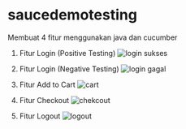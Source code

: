 # saucedemotesting
Membuat 4 fitur menggunakan java dan cucumber <br>

1. Fitur Login (Positive Testing)
![login sukses](https://github.com/mirvannugraha/saucedemotesting/assets/36405875/d4d12eaa-c963-45cd-bd5c-64e0c418c936)

2. Fitur Login (Negative Testing)
![login gagal](https://github.com/mirvannugraha/saucedemotesting/assets/36405875/87c9a824-1a6d-489d-bc24-e69066c99222)

3. Fitur Add to Cart
![cart](https://github.com/mirvannugraha/saucedemotesting/assets/36405875/afa09924-5823-405d-a8a1-ff1c37a0fff3)

4. Fitur Checkout
![chekcout](https://github.com/mirvannugraha/saucedemotesting/assets/36405875/fde3892b-438c-4a70-aad0-f7c2cfbaede5)

5. Fitur Logout
![logout](https://github.com/mirvannugraha/saucedemotesting/assets/36405875/3133d007-2d00-41af-b075-8afc346a1d3b)
